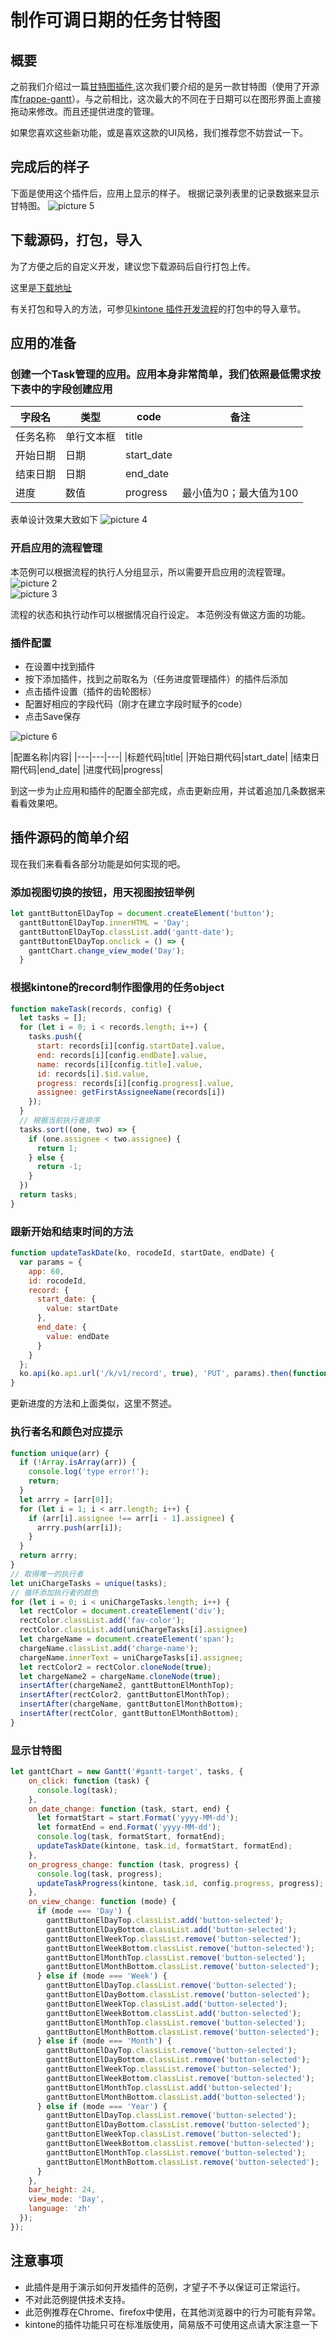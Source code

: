 # 制作可调日期的任务甘特图

## 概要
之前我们介绍过一篇[甘特图插件](),这次我们要介绍的是另一款甘特图（使用了开源库[frappe-gantt](https://github.com/frappe/gantt)）。与之前相比，这次最大的不同在于日期可以在图形界面上直接拖动来修改。而且还提供进度的管理。

如果您喜欢这些新功能，或是喜欢这款的UI风格，我们推荐您不妨尝试一下。

## 完成后的样子
下面是使用这个插件后，应用上显示的样子。
根据记录列表里的记录数据来显示甘特图。
![picture 5](images/430e7f0d58b2b999c9a82c0a56033edd152e0dd700e040d75074662900d82684.png)


## 下载源码，打包，导入
为了方便之后的自定义开发，建议您下载源码后自行打包上传。

这里是[下载地址](git)

有关打包和导入的方法，可参见[kintone 插件开发流程](https://cybozudev.kf5.com/hc/kb/article/1000664/)的打包中的导入章节。

## 应用的准备
### 创建一个Task管理的应用。应用本身非常简单，我们依照最低需求按下表中的字段创建应用

|字段名|类型|code|备注|
|---|---|---|---|
|任务名称|单行文本框|title|
|开始日期|日期|start_date|
|结束日期|日期|end_date|
|进度|数值|progress|最小值为0；最大值为100|

表单设计效果大致如下
![picture 4](images/7253a22f8aafd17a053426584cdd58bbdc250330278446a402c383b758b8cd84.png)  

### 开启应用的流程管理
本范例可以根据流程的执行人分组显示，所以需要开启应用的流程管理。
![picture 2](images/ca41877d80b65bd8acaaac65bbfd3e1bf55892a8005bee3f411832f81dd5eedf.png)  
![picture 3](images/d0373c973a9c25d4815d9f30c8d0baa134c9b70e74659d3b3c894e66574a8b01.png)  


流程的状态和执行动作可以根据情况自行设定。
本范例没有做这方面的功能。

### 插件配置
- 在设置中找到插件
- 按下添加插件，找到之前取名为（任务进度管理插件）的插件后添加
- 点击插件设置（插件的齿轮图标）
- 配置好相应的字段代码（刚才在建立字段时赋予的code）
- 点击Save保存

![picture 6](images/27e512333a9bef35e2a07c7562d17951b12f0d4b8bf611446aeec7d76c234d47.png)


|配置名称|内容|
|---|---|---|
|标题代码|title|
|开始日期代码|start_date|
|结束日期代码|end_date|
|进度代码|progress|

到这一步为止应用和插件的配置全部完成，点击更新应用，并试着追加几条数据来看看效果吧。

## 插件源码的简单介绍

现在我们来看看各部分功能是如何实现的吧。

### 添加视图切换的按钮，用天视图按钮举例
```javascript
let ganttButtonElDayTop = document.createElement('button');
  ganttButtonElDayTop.innerHTML = 'Day';
  ganttButtonElDayTop.classList.add('gantt-date');
  ganttButtonElDayTop.onclick = () => {
    ganttChart.change_view_mode('Day');
  }
```

### 根据kintone的record制作图像用的任务object
```javascript
function makeTask(records, config) {
  let tasks = [];
  for (let i = 0; i < records.length; i++) {
    tasks.push({
      start: records[i][config.startDate].value,
      end: records[i][config.endDate].value,
      name: records[i][config.title].value,
      id: records[i].$id.value,
      progress: records[i][config.progress].value,
      assignee: getFirstAssigneeName(records[i])
    });
  }
  // 根据当前执行者排序
  tasks.sort((one, two) => {
    if (one.assignee < two.assignee) {
      return 1;
    } else {
      return -1;
    }
  })
  return tasks;
}
```

### 跟新开始和结束时间的方法
```javascript
function updateTaskDate(ko, rocodeId, startDate, endDate) {
  var params = {
    app: 60,
    id: rocodeId,
    record: {
      start_date: {
        value: startDate
      },
      end_date: {
        value: endDate
      }
    }
  };
  ko.api(ko.api.url('/k/v1/record', true), 'PUT', params).then(function (resp) {}, function (error) {});
}
```
更新进度的方法和上面类似，这里不赘述。

### 执行者名和颜色对应提示
```javascript
function unique(arr) {
  if (!Array.isArray(arr)) {
    console.log('type error!');
    return;
  }
  let arrry = [arr[0]];
  for (let i = 1; i < arr.length; i++) {
    if (arr[i].assignee !== arr[i - 1].assignee) {
      arrry.push(arr[i]);
    }
  }
  return arrry;
}
// 取得唯一的执行者
let uniChargeTasks = unique(tasks);
// 循环添加执行者的颜色
for (let i = 0; i < uniChargeTasks.length; i++) {
  let rectColor = document.createElement('div');
  rectColor.classList.add('fav-color');
  rectColor.classList.add(uniChargeTasks[i].assignee)
  let chargeName = document.createElement('span');
  chargeName.classList.add('charge-name');
  chargeName.innerText = uniChargeTasks[i].assignee;
  let rectColor2 = rectColor.cloneNode(true);
  let chargeName2 = chargeName.cloneNode(true);
  insertAfter(chargeName2, ganttButtonElMonthTop);
  insertAfter(rectColor2, ganttButtonElMonthTop);
  insertAfter(chargeName, ganttButtonElMonthBottom);
  insertAfter(rectColor, ganttButtonElMonthBottom);
}
```

### 显示甘特图
```javascript
let ganttChart = new Gantt('#gantt-target', tasks, {
    on_click: function (task) {
      console.log(task);
    },
    on_date_change: function (task, start, end) {
      let formatStart = start.Format('yyyy-MM-dd');
      let formatEnd = end.Format('yyyy-MM-dd');
      console.log(task, formatStart, formatEnd);
      updateTaskDate(kintone, task.id, formatStart, formatEnd);
    },
    on_progress_change: function (task, progress) {
      console.log(task, progress);
      updateTaskProgress(kintone, task.id, config.progress, progress);
    },
    on_view_change: function (mode) {
      if (mode === 'Day') {
        ganttButtonElDayTop.classList.add('button-selected');
        ganttButtonElDayBottom.classList.add('button-selected');
        ganttButtonElWeekTop.classList.remove('button-selected');
        ganttButtonElWeekBottom.classList.remove('button-selected');
        ganttButtonElMonthTop.classList.remove('button-selected');
        ganttButtonElMonthBottom.classList.remove('button-selected');
      } else if (mode === 'Week') {
        ganttButtonElDayTop.classList.remove('button-selected');
        ganttButtonElDayBottom.classList.remove('button-selected');
        ganttButtonElWeekTop.classList.add('button-selected');
        ganttButtonElWeekBottom.classList.add('button-selected');
        ganttButtonElMonthTop.classList.remove('button-selected');
        ganttButtonElMonthBottom.classList.remove('button-selected');
      } else if (mode === 'Month') {
        ganttButtonElDayTop.classList.remove('button-selected');
        ganttButtonElDayBottom.classList.remove('button-selected');
        ganttButtonElWeekTop.classList.remove('button-selected');
        ganttButtonElWeekBottom.classList.remove('button-selected');
        ganttButtonElMonthTop.classList.add('button-selected');
        ganttButtonElMonthBottom.classList.add('button-selected');
      } else if (mode === 'Year') {
        ganttButtonElDayTop.classList.remove('button-selected');
        ganttButtonElDayBottom.classList.remove('button-selected');
        ganttButtonElWeekTop.classList.remove('button-selected');
        ganttButtonElWeekBottom.classList.remove('button-selected');
        ganttButtonElMonthTop.classList.remove('button-selected');
        ganttButtonElMonthBottom.classList.remove('button-selected');
      }
    },
    bar_height: 24,
    view_mode: 'Day',
    language: 'zh'
  });
});
```

## 注意事项
- 此插件是用于演示如何开发插件的范例，才望子不予以保证可正常运行。
- 不对此范例提供技术支持。
- 此范例推荐在Chrome、firefox中使用，在其他浏览器中的行为可能有异常。
- kintone的插件功能只可在标准版使用，简易版不可使用这点请大家注意一下